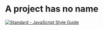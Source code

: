 # A project has no name

[![Standard - JavaScript Style Guide](https://img.shields.io/badge/code_style-standard-brightgreen.svg)](http://standardjs.com/)
